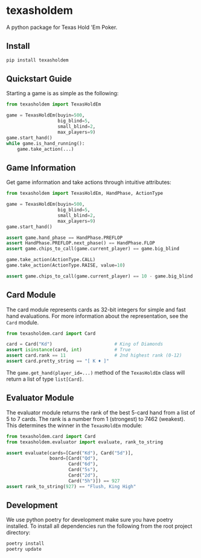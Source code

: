 # texasholdem
A python package for Texas Hold 'Em Poker.

## Install
```bash
pip install texasholdem
```

## Quickstart Guide
Starting a game is as simple as the following:
```python
from texasholdem import TexasHoldEm

game = TexasHoldEm(buyin=500, 
                   big_blind=5, 
                   small_blind=2,
                   max_players=9)
game.start_hand()
while game.is_hand_running():
    game.take_action(...)
```

## Game Information
Get game information and take actions through intuitive attributes:
```python
from texasholdem import TexasHoldEm, HandPhase, ActionType

game = TexasHoldEm(buyin=500, 
                   big_blind=5, 
                   small_blind=2,
                   max_players=9)
game.start_hand()

assert game.hand_phase == HandPhase.PREFLOP
assert HandPhase.PREFLOP.next_phase() == HandPhase.FLOP
assert game.chips_to_call(game.current_player) == game.big_blind

game.take_action(ActionType.CALL)
game.take_action(ActionType.RAISE, value=10)

assert game.chips_to_call(game.current_player) == 10 - game.big_blind
```

## Card Module
The card module represents cards as 32-bit integers for simple and fast hand
evaluations. For more information about the representation, see the `Card`
module.

```python
from texasholdem.card import Card

card = Card("Kd")                       # King of Diamonds
assert isinstance(card, int)            # True
assert card.rank == 11                  # 2nd highest rank (0-12)
assert card.pretty_string == "[ K ♦ ]"
```

The `game.get_hand(player_id=...)` method of the `TexasHoldEm` class 
will return a list of type `list[Card]`.

## Evaluator Module
The evaluator module returns the rank of the best 5-card hand from a list of 5 to 7 cards.
The rank is a number from 1 (strongest) to 7462 (weakest). This determines the winner in the `TexasHoldEm` module:

```python
from texasholdem.card import Card
from texasholdem.evaluator import evaluate, rank_to_string

assert evaluate(cards=[Card("Kd"), Card("5d")],
                board=[Card("Qd"), 
                       Card("6d"), 
                       Card("5s"), 
                       Card("2d"),
                       Card("5h")]) == 927
assert rank_to_string(927) == "Flush, King High"
```

## Development
We use python poetry for development make sure you have poetry installed.
To install all dependencies run the following from the root project directory:
```bash
poetry install
poetry update
```

